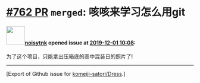 # [\#762 PR](https://github.com/komeiji-satori/Dress/pull/762) `merged`: 咳咳来学习怎么用git

#### <img src="https://avatars.githubusercontent.com/u/53887680?u=afdba9fc9d337800d01740cffb84b1757a2ab8e9&v=4" width="50">[noisytnk](https://github.com/noisytnk) opened issue at [2019-12-01 10:08](https://github.com/komeiji-satori/Dress/pull/762):

为了这个项目，只能拿出压箱底的高中混装日的照片了!




-------------------------------------------------------------------------------



[Export of Github issue for [komeiji-satori/Dress](https://github.com/komeiji-satori/Dress).]
